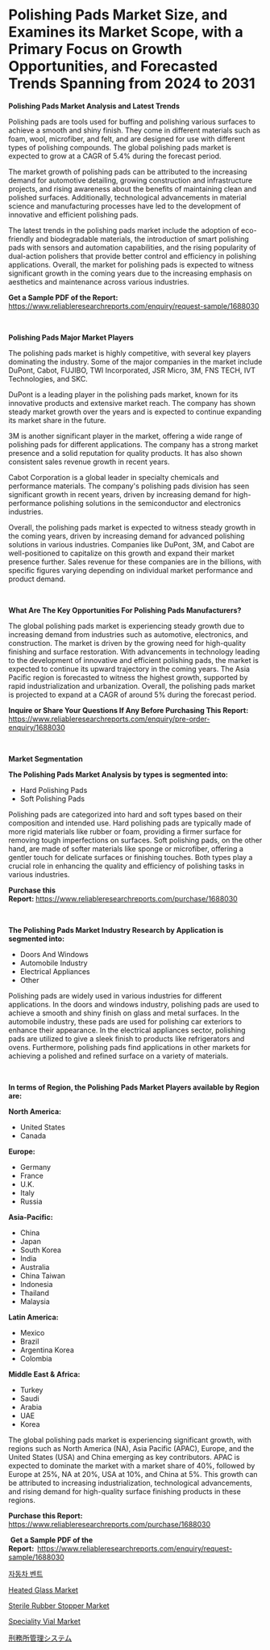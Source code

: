 <p><h1>Polishing Pads Market Size, and Examines its Market Scope, with a Primary Focus on Growth Opportunities, and Forecasted Trends Spanning from 2024 to 2031</h1></p><p><strong>Polishing Pads Market Analysis and Latest Trends</strong></p>
<p><p>Polishing pads are tools used for buffing and polishing various surfaces to achieve a smooth and shiny finish. They come in different materials such as foam, wool, microfiber, and felt, and are designed for use with different types of polishing compounds. The global polishing pads market is expected to grow at a CAGR of 5.4% during the forecast period.</p><p>The market growth of polishing pads can be attributed to the increasing demand for automotive detailing, growing construction and infrastructure projects, and rising awareness about the benefits of maintaining clean and polished surfaces. Additionally, technological advancements in material science and manufacturing processes have led to the development of innovative and efficient polishing pads.</p><p>The latest trends in the polishing pads market include the adoption of eco-friendly and biodegradable materials, the introduction of smart polishing pads with sensors and automation capabilities, and the rising popularity of dual-action polishers that provide better control and efficiency in polishing applications. Overall, the market for polishing pads is expected to witness significant growth in the coming years due to the increasing emphasis on aesthetics and maintenance across various industries.</p></p>
<p><strong>Get a Sample PDF of the Report:&nbsp;</strong> <a href="https://www.reliableresearchreports.com/enquiry/request-sample/1688030">https://www.reliableresearchreports.com/enquiry/request-sample/1688030</a></p>
<p>&nbsp;</p>
<p><strong>Polishing Pads Major Market Players</strong></p>
<p><p>The polishing pads market is highly competitive, with several key players dominating the industry. Some of the major companies in the market include DuPont, Cabot, FUJIBO, TWI Incorporated, JSR Micro, 3M, FNS TECH, IVT Technologies, and SKC.</p><p>DuPont is a leading player in the polishing pads market, known for its innovative products and extensive market reach. The company has shown steady market growth over the years and is expected to continue expanding its market share in the future.</p><p>3M is another significant player in the market, offering a wide range of polishing pads for different applications. The company has a strong market presence and a solid reputation for quality products. It has also shown consistent sales revenue growth in recent years.</p><p>Cabot Corporation is a global leader in specialty chemicals and performance materials. The company's polishing pads division has seen significant growth in recent years, driven by increasing demand for high-performance polishing solutions in the semiconductor and electronics industries.</p><p>Overall, the polishing pads market is expected to witness steady growth in the coming years, driven by increasing demand for advanced polishing solutions in various industries. Companies like DuPont, 3M, and Cabot are well-positioned to capitalize on this growth and expand their market presence further. Sales revenue for these companies are in the billions, with specific figures varying depending on individual market performance and product demand.</p></p>
<p>&nbsp;</p>
<p><strong>What Are The Key Opportunities For Polishing Pads Manufacturers?</strong></p>
<p><p>The global polishing pads market is experiencing steady growth due to increasing demand from industries such as automotive, electronics, and construction. The market is driven by the growing need for high-quality finishing and surface restoration. With advancements in technology leading to the development of innovative and efficient polishing pads, the market is expected to continue its upward trajectory in the coming years. The Asia Pacific region is forecasted to witness the highest growth, supported by rapid industrialization and urbanization. Overall, the polishing pads market is projected to expand at a CAGR of around 5% during the forecast period.</p></p>
<p><strong>Inquire or Share Your Questions If Any Before Purchasing This Report:</strong> <a href="https://www.reliableresearchreports.com/enquiry/pre-order-enquiry/1688030">https://www.reliableresearchreports.com/enquiry/pre-order-enquiry/1688030</a></p>
<p>&nbsp;</p>
<p><strong>Market Segmentation</strong></p>
<p><strong>The Polishing Pads Market Analysis by types is segmented into:</strong></p>
<p><ul><li>Hard Polishing Pads</li><li>Soft Polishing Pads</li></ul></p>
<p><p>Polishing pads are categorized into hard and soft types based on their composition and intended use. Hard polishing pads are typically made of more rigid materials like rubber or foam, providing a firmer surface for removing tough imperfections on surfaces. Soft polishing pads, on the other hand, are made of softer materials like sponge or microfiber, offering a gentler touch for delicate surfaces or finishing touches. Both types play a crucial role in enhancing the quality and efficiency of polishing tasks in various industries.</p></p>
<p><strong>Purchase this Report:&nbsp;</strong><a href="https://www.reliableresearchreports.com/purchase/1688030">https://www.reliableresearchreports.com/purchase/1688030</a></p>
<p>&nbsp;</p>
<p><strong>The Polishing Pads Market Industry Research by Application is segmented into:</strong></p>
<p><ul><li>Doors And Windows</li><li>Automobile Industry</li><li>Electrical Appliances</li><li>Other</li></ul></p>
<p><p>Polishing pads are widely used in various industries for different applications. In the doors and windows industry, polishing pads are used to achieve a smooth and shiny finish on glass and metal surfaces. In the automobile industry, these pads are used for polishing car exteriors to enhance their appearance. In the electrical appliances sector, polishing pads are utilized to give a sleek finish to products like refrigerators and ovens. Furthermore, polishing pads find applications in other markets for achieving a polished and refined surface on a variety of materials.</p></p>
<p>&nbsp;</p>
<p><strong>In terms of Region, the Polishing Pads Market Players available by Region are:</strong></p>
<p>
    <p> <strong> North America: </strong>
        <ul>
            <li>United States</li>
            <li>Canada</li>
        </ul>
        </p> 
    <p> <strong> Europe: </strong>
        <ul>
            <li>Germany</li>
            <li>France</li>
            <li>U.K.</li>
            <li>Italy</li>
            <li>Russia</li>
        </ul>
        </p> 
    <p> <strong> Asia-Pacific: </strong>
        <ul>
            <li>China</li>
            <li>Japan</li>
            <li>South Korea</li>
            <li>India</li>
            <li>Australia</li>
            <li>China Taiwan</li>
            <li>Indonesia</li>
            <li>Thailand</li>
            <li>Malaysia</li>
        </ul>
        </p> 
    <p> <strong> Latin America: </strong>
        <ul>
            <li>Mexico</li>
            <li>Brazil</li>
            <li>Argentina Korea</li>
            <li>Colombia</li>
        </ul>
        </p> 
    <p> <strong> Middle East & Africa: </strong>
        <ul>
            <li>Turkey</li>
            <li>Saudi</li>
            <li>Arabia</li>
            <li>UAE</li>
            <li>Korea</li>
        </ul>
    </p>
    </p>
<p><p>The global polishing pads market is experiencing significant growth, with regions such as North America (NA), Asia Pacific (APAC), Europe, and the United States (USA) and China emerging as key contributors. APAC is expected to dominate the market with a market share of 40%, followed by Europe at 25%, NA at 20%, USA at 10%, and China at 5%. This growth can be attributed to increasing industrialization, technological advancements, and rising demand for high-quality surface finishing products in these regions.</p></p>
<p><strong>Purchase this Report: </strong><a href="https://www.reliableresearchreports.com/purchase/1688030">https://www.reliableresearchreports.com/purchase/1688030</a></p>
<p>&nbsp;<strong>Get a Sample PDF of the Report:&nbsp;&nbsp;</strong><a href="https://www.reliableresearchreports.com/enquiry/request-sample/1688030">https://www.reliableresearchreports.com/enquiry/request-sample/1688030</a></p>
<p><strong></strong></p>
<p><p><a href="https://github.com/nuekbpymrrz5/Market-Research-Report-List-1/blob/main/8025180192566.md">자동차 벤트</a></p><p><a href="https://github.com/jerrycopelandthomaswsqd8q/Market-Research-Report-List-1/blob/main/heated-glass-market.md">Heated Glass Market</a></p><p><a href="https://issuu.com/reportprime-2/docs/sterile-rubber-stopper-market-size-2030.pptx">Sterile Rubber Stopper Market</a></p><p><a href="https://issuu.com/reportprime-2/docs/speciality-vial-market-size-2030.pptx">Speciality Vial Market</a></p><p><a href="https://github.com/jkjreqjscoxx7/Market-Research-Report-List-1/blob/main/8392195192841.md">刑務所管理システム</a></p></p>